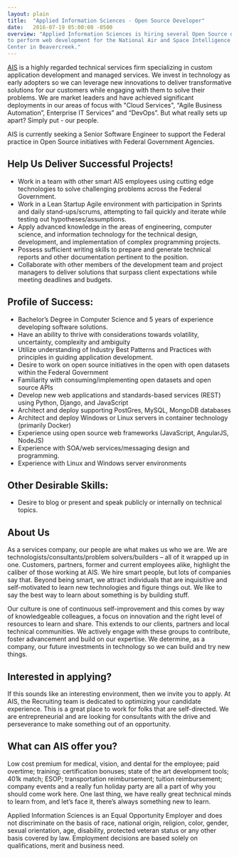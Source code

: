 ```yaml
---
layout: plain
title:  "Applied Information Sciences - Open Source Developer"
date:   2016-07-19 05:00:00 -0500
overview: "Applied Information Sciences is hiring several Open Source developers
to perform web development for the National Air and Space Intelligence
Center in Beavercreek."
---
```


[AIS]( http://www.appliedis.com) is a highly regarded technical services firm specializing in custom application development and managed services.   We invest in technology as early adopters so we can leverage new innovations to deliver transformative solutions for our customers while engaging with them to solve their problems.  We are market leaders and have achieved significant deployments in our areas of focus with "Cloud Services", “Agile Business Automation”, Enterprise IT Services” and “DevOps”.  But what really sets up apart?  Simply put - our people.

AIS is currently seeking a Senior Software Engineer to support the Federal practice in Open Source initiatives with Federal Government Agencies.

## Help Us Deliver Successful Projects!
- Work in a team with other smart AIS employees using cutting edge technologies to solve challenging problems across the Federal Government.
- Work in a Lean Startup Agile environment with participation in Sprints and daily stand-ups/scrums, attempting to fail quickly and iterate while testing out hypotheses/assumptions.
- Apply advanced knowledge in the areas of engineering, computer science, and information technology for the technical design, development, and implementation of complex programming projects.
- Possess sufficient writing skills to prepare and generate technical reports and other documentation pertinent to the position.
- Collaborate with other members of the development team and project managers to deliver solutions that surpass client expectations while meeting deadlines and budgets.

## Profile of Success:
- Bachelor’s Degree in Computer Science and 5 years of experience developing software solutions.
- Have an ability to thrive with considerations towards volatility, uncertainty, complexity and ambiguity
- Utilize understanding of Industry Best Patterns and Practices with principles in guiding application development.
- Desire to work on open source initiatives in the open with open datasets within the Federal Government
- Familiarity with consuming/implementing open datasets and open source APIs
- Develop new web applications and standards-based services (REST) using Python, Django, and JavaScript
- Architect and deploy supporting PostGres, MySQL, MongoDB databases
- Architect and deploy Windows or Linux servers in container technology (primarily Docker)
- Experience using open source web frameworks (JavaScript, AngularJS, NodeJS)
- Experience with SOA/web services/messaging design and programming.
- Experience with Linux and Windows server environments

## Other Desirable Skills:
- Desire to blog or present and speak publicly or internally on technical topics.


## About Us
As a services company, our people are what makes us who we are.  We are technologists/consultants/problem solvers/builders – all of it wrapped up in one.  Customers, partners, former and current employees alike, highlight the caliber of those working at AIS.  We hire smart people, but lots of companies say that. Beyond being smart, we attract individuals that are inquisitive and self-motivated to learn new technologies and figure things out.  We like to say the best way to learn about something is by building stuff.

Our culture is one of continuous self-improvement and this comes by way of knowledgeable colleagues, a focus on innovation and the right level of resources to learn and share.  This extends to our clients, partners and local technical communities.  We actively engage with these groups to contribute, foster advancement and build on our expertise.  We determine, as a company, our future investments in technology so we can build and try new things.

## Interested in applying?
If this sounds like an interesting environment, then we invite you to apply.  At AIS, the Recruiting team is dedicated to optimizing your candidate experience.  This is a great place to work for folks that are self-directed.  We are entrepreneurial and are looking for consultants with the drive and perseverance to make something out of an opportunity.

## What can AIS offer you?
Low cost premium for medical, vision, and dental for the employee; paid overtime; training; certification bonuses; state of the art development tools; 401k match; ESOP; transportation reimbursement; tuition reimbursement; company events and a really fun holiday party are all a part of why you should come work here.  One last thing, we have really great technical minds to learn from, and let’s face it, there’s always something new to learn.

Applied Information Sciences is an Equal Opportunity Employer and does not discriminate on the basis of race, national origin, religion, color, gender, sexual orientation, age, disability, protected veteran status or any other basis covered by law. Employment decisions are based solely on qualifications, merit and business need.
